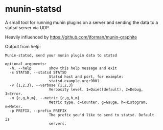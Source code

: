 munin-statsd
============

A small tool for running munin plugins on a server and sending the data to a statsd server via UDP.

Heavily influenced by https://github.com/jforman/munin-graphite

Output from help:

    Munin-statsd, send your munin plugin data to statsd

    optional arguments:
      -h, --help        show this help message and exit
      -s STATSD, --statsd STATSD
                        Statsd host and port, for example:
                        statsd.example.org:9001
      -v {1,2,3}, --verbose {1,2,3}
                        Verbosity level. 1=Quiet(default), 2=Debug, 3=Error.
      -m {c,g,h,m}, --metric {c,g,h,m}
                        Metric type. c=Counter, g=Gauge, h=Histogram, m=Meter.
      -p PREFIX, --prefix PREFIX
                        The prefix you'd like to send to statsd. Default is
                        servers.
